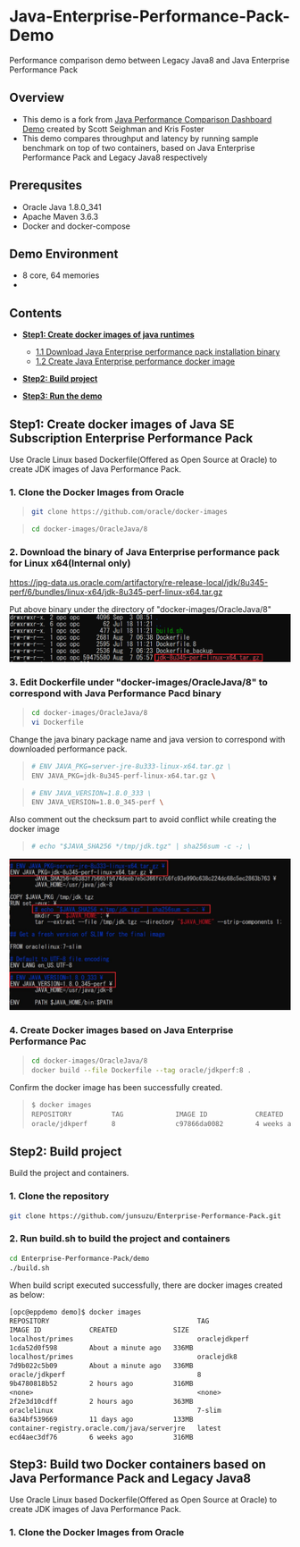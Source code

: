# Java-Enterprise-Performance-Pack-Demo
Performance comparison demo between Legacy Java8 and Java Enterprise Performance Pack  
## Overview  
* This demo is a fork from [Java Performance Comparison Dashboard Demo](https://github.com/swseighman/Java-Perf-Gafana) created by Scott Seighman and Kris Foster
* This demo compares throughput and latency by running sample benchmark on top of two containers, based on Java Enterprise Performance Pack and Legacy Java8 respectively

## Prerequsites
* Oracle Java 1.8.0_341
* Apache Maven 3.6.3
* Docker and docker-compose
## Demo Environment
* 8 core, 64 memories  
*   
## Contents
* **[Step1: Create docker images of java runtimes](#Step1-Create-docker-images-of-java-runtimes)**
   * [1.1 Download Java Enterprise performance pack installation binary](#11-Download-Spring-PetClinic-Sample-Application)
   * [1.2 Create Java Enterprise performance docker image](#12-Build-and-run-Spring-PetClinic-as-fat-jar)

* **[Step2: Build project](#Step2-Build-project)**
   
* **[Step3: Run the demo](#Step3-Run-the-demo)**

## Step1: Create docker images of Java SE Subscription Enterprise Performance Pack
Use Oracle Linux based Dockerfile(Offered as Open Source at Oracle) to create JDK images of Java Performance Pack.
### 1. Clone the Docker Images from Oracle
>```sh
>git clone https://github.com/oracle/docker-images
>```

>```sh
>cd docker-images/OracleJava/8
>```
### 2. Download the binary of Java Enterprise performance pack for Linux x64(Internal only)
https://jpg-data.us.oracle.com/artifactory/re-release-local/jdk/8u345-perf/6/bundles/linux-x64/jdk-8u345-perf-linux-x64.tar.gz

Put above binary under the directory of "docker-images/OracleJava/8"
![Download Picture01](images/pic01.JPG)
### 3. Edit Dockerfile under "docker-images/OracleJava/8" to correspond with Java Performance Pacd binary
>```sh
>cd docker-images/OracleJava/8
>vi Dockerfile
>```

Change the java binary package name and java version to correspond with downloaded performance pack.

>```sh
># ENV JAVA_PKG=server-jre-8u333-linux-x64.tar.gz \
>ENV JAVA_PKG=jdk-8u345-perf-linux-x64.tar.gz \
>```

>```sh
># ENV JAVA_VERSION=1.8.0_333 \
>ENV JAVA_VERSION=1.8.0_345-perf \
>```

Also comment out the checksum part to avoid conflict while creating the docker image
>```sh
># echo "$JAVA_SHA256 */tmp/jdk.tgz" | sha256sum -c -; \
>```

![Download Picture01](images/pic02.JPG)

### 4. Create Docker images based on Java Enterprise Performance Pac
>```sh
>cd docker-images/OracleJava/8
>docker build --file Dockerfile --tag oracle/jdkperf:8 .
>```

Confirm the docker image has been successfully created.

>```sh
>$ docker images
>REPOSITORY          TAG             IMAGE ID            CREATED             SIZE
>oracle/jdkperf      8               c97866da0082        4 weeks ago         316MB
>```

## Step2: Build project
Build the project and containers.
### 1. Clone the repository
```sh
git clone https://github.com/junsuzu/Enterprise-Performance-Pack.git
```

### 2. Run build.sh to build the project and containers
```sh
cd Enterprise-Performance-Pack/demo
./build.sh
```
When build script executed successfully, there are docker images created as below: 

```
[opc@eppdemo demo]$ docker images
REPOSITORY                                     TAG                 IMAGE ID            CREATED              SIZE
localhost/primes                               oraclejdkperf       1cda52d0f598        About a minute ago   336MB
localhost/primes                               oraclejdk8          7d9b022c5b09        About a minute ago   336MB
oracle/jdkperf                                 8                   9b4780818b52        2 hours ago          316MB
<none>                                         <none>              2f2e3d10cdff        2 hours ago          363MB
oraclelinux                                    7-slim              6a34bf539669        11 days ago          133MB
container-registry.oracle.com/java/serverjre   latest              ecd4aec3df76        6 weeks ago          316MB
```


## Step3: Build two Docker containers based on Java Performance Pack and Legacy Java8
Use Oracle Linux based Dockerfile(Offered as Open Source at Oracle) to create JDK images of Java Performance Pack.
### 1. Clone the Docker Images from Oracle